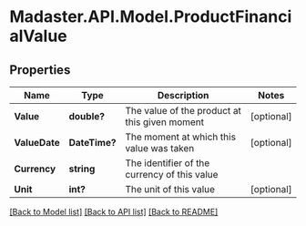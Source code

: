 # Madaster.API.Model.ProductFinancialValue
## Properties

Name | Type | Description | Notes
------------ | ------------- | ------------- | -------------
**Value** | **double?** | The value of the product at this given moment | [optional] 
**ValueDate** | **DateTime?** | The moment at which this value was taken | [optional] 
**Currency** | **string** | The identifier of the currency of this value | 
**Unit** | **int?** | The unit of this value | [optional] 

[[Back to Model list]](../README.md#documentation-for-models) [[Back to API list]](../README.md#documentation-for-api-endpoints) [[Back to README]](../README.md)

